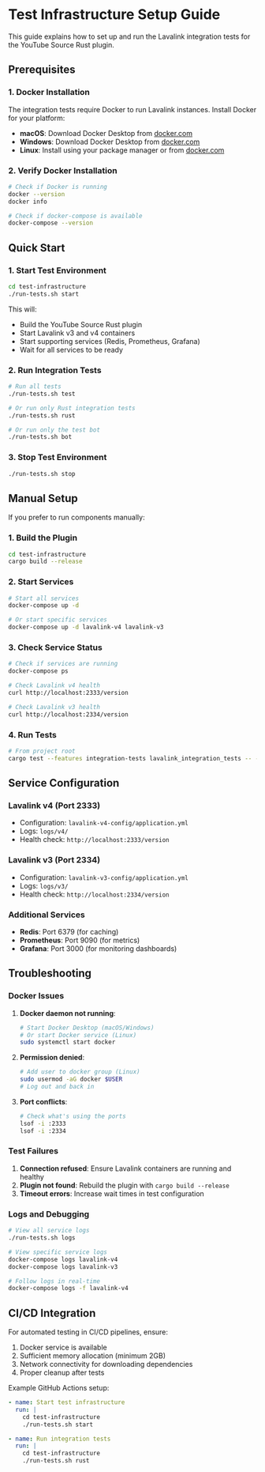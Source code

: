 # Test Infrastructure Setup Guide

This guide explains how to set up and run the Lavalink integration tests for the YouTube Source Rust plugin.

## Prerequisites

### 1. Docker Installation

The integration tests require Docker to run Lavalink instances. Install Docker for your platform:

- **macOS**: Download Docker Desktop from [docker.com](https://www.docker.com/products/docker-desktop)
- **Windows**: Download Docker Desktop from [docker.com](https://www.docker.com/products/docker-desktop)
- **Linux**: Install using your package manager or from [docker.com](https://docs.docker.com/engine/install/)

### 2. Verify Docker Installation

```bash
# Check if Docker is running
docker --version
docker info

# Check if docker-compose is available
docker-compose --version
```

## Quick Start

### 1. Start Test Environment

```bash
cd test-infrastructure
./run-tests.sh start
```

This will:
- Build the YouTube Source Rust plugin
- Start Lavalink v3 and v4 containers
- Start supporting services (Redis, Prometheus, Grafana)
- Wait for all services to be ready

### 2. Run Integration Tests

```bash
# Run all tests
./run-tests.sh test

# Or run only Rust integration tests
./run-tests.sh rust

# Or run only the test bot
./run-tests.sh bot
```

### 3. Stop Test Environment

```bash
./run-tests.sh stop
```

## Manual Setup

If you prefer to run components manually:

### 1. Build the Plugin

```bash
cd test-infrastructure
cargo build --release
```

### 2. Start Services

```bash
# Start all services
docker-compose up -d

# Or start specific services
docker-compose up -d lavalink-v4 lavalink-v3
```

### 3. Check Service Status

```bash
# Check if services are running
docker-compose ps

# Check Lavalink v4 health
curl http://localhost:2333/version

# Check Lavalink v3 health
curl http://localhost:2334/version
```

### 4. Run Tests

```bash
# From project root
cargo test --features integration-tests lavalink_integration_tests -- --ignored --test-threads=1
```

## Service Configuration

### Lavalink v4 (Port 2333)
- Configuration: `lavalink-v4-config/application.yml`
- Logs: `logs/v4/`
- Health check: `http://localhost:2333/version`

### Lavalink v3 (Port 2334)
- Configuration: `lavalink-v3-config/application.yml`
- Logs: `logs/v3/`
- Health check: `http://localhost:2334/version`

### Additional Services
- **Redis**: Port 6379 (for caching)
- **Prometheus**: Port 9090 (for metrics)
- **Grafana**: Port 3000 (for monitoring dashboards)

## Troubleshooting

### Docker Issues

1. **Docker daemon not running**:
   ```bash
   # Start Docker Desktop (macOS/Windows)
   # Or start Docker service (Linux)
   sudo systemctl start docker
   ```

2. **Permission denied**:
   ```bash
   # Add user to docker group (Linux)
   sudo usermod -aG docker $USER
   # Log out and back in
   ```

3. **Port conflicts**:
   ```bash
   # Check what's using the ports
   lsof -i :2333
   lsof -i :2334
   ```

### Test Failures

1. **Connection refused**: Ensure Lavalink containers are running and healthy
2. **Plugin not found**: Rebuild the plugin with `cargo build --release`
3. **Timeout errors**: Increase wait times in test configuration

### Logs and Debugging

```bash
# View all service logs
./run-tests.sh logs

# View specific service logs
docker-compose logs lavalink-v4
docker-compose logs lavalink-v3

# Follow logs in real-time
docker-compose logs -f lavalink-v4
```

## CI/CD Integration

For automated testing in CI/CD pipelines, ensure:

1. Docker service is available
2. Sufficient memory allocation (minimum 2GB)
3. Network connectivity for downloading dependencies
4. Proper cleanup after tests

Example GitHub Actions setup:
```yaml
- name: Start test infrastructure
  run: |
    cd test-infrastructure
    ./run-tests.sh start

- name: Run integration tests
  run: |
    cd test-infrastructure
    ./run-tests.sh rust
```
